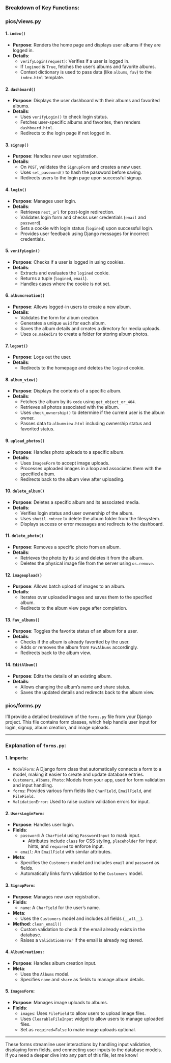 
### Breakdown of Key Functions:
### pics/views.py
#### 1. **`index()`**
   - **Purpose**: Renders the home page and displays user albums if they are logged in.
   - **Details**:
     - `verifyLogin(request)`: Verifies if a user is logged in.
     - If `logined` is `True`, fetches the user’s albums and favorite albums.
     - Context dictionary is used to pass data (like `albums`, `fav`) to the `index.html` template.

#### 2. **`dashboard()`**
   - **Purpose**: Displays the user dashboard with their albums and favorited albums.
   - **Details**:
     - Uses `verifyLogin()` to check login status.
     - Fetches user-specific albums and favorites, then renders `dashboard.html`.
     - Redirects to the login page if not logged in.

#### 3. **`signup()`**
   - **Purpose**: Handles new user registration.
   - **Details**:
     - On `POST`, validates the `SignupForm` and creates a new user.
     - Uses `set_password()` to hash the password before saving.
     - Redirects users to the login page upon successful signup.

#### 4. **`login()`**
   - **Purpose**: Manages user login.
   - **Details**:
     - Retrieves `next_url` for post-login redirection.
     - Validates login form and checks user credentials (`email` and `password`).
     - Sets a cookie with login status (`logined`) upon successful login.
     - Provides user feedback using Django messages for incorrect credentials.

#### 5. **`verifyLogin()`**
   - **Purpose**: Checks if a user is logged in using cookies.
   - **Details**:
     - Extracts and evaluates the `logined` cookie.
     - Returns a tuple (`logined`, `email`).
     - Handles cases where the cookie is not set.

#### 6. **`albumcreation()`**
   - **Purpose**: Allows logged-in users to create a new album.
   - **Details**:
     - Validates the form for album creation.
     - Generates a unique `uuid` for each album.
     - Saves the album details and creates a directory for media uploads.
     - Uses `os.makedirs` to create a folder for storing album photos.

#### 7. **`logout()`**
   - **Purpose**: Logs out the user.
   - **Details**:
     - Redirects to the homepage and deletes the `logined` cookie.

#### 8. **`album_view()`**
   - **Purpose**: Displays the contents of a specific album.
   - **Details**:
     - Fetches the album by its `code` using `get_object_or_404`.
     - Retrieves all photos associated with the album.
     - Uses `check_ownership()` to determine if the current user is the album owner.
     - Passes data to `albumview.html` including ownership status and favorited status.

#### 9. **`upload_photos()`**
   - **Purpose**: Handles photo uploads to a specific album.
   - **Details**:
     - Uses `ImagesForm` to accept image uploads.
     - Processes uploaded images in a loop and associates them with the specified album.
     - Redirects back to the album view after uploading.

#### 10. **`delete_album()`**
   - **Purpose**: Deletes a specific album and its associated media.
   - **Details**:
     - Verifies login status and user ownership of the album.
     - Uses `shutil.rmtree` to delete the album folder from the filesystem.
     - Displays success or error messages and redirects to the dashboard.

#### 11. **`delete_photo()`**
   - **Purpose**: Removes a specific photo from an album.
   - **Details**:
     - Retrieves the photo by its `id` and deletes it from the album.
     - Deletes the physical image file from the server using `os.remove`.

#### 12. **`imageupload()`**
   - **Purpose**: Allows batch upload of images to an album.
   - **Details**:
     - Iterates over uploaded images and saves them to the specified album.
     - Redirects to the album view page after completion.

#### 13. **`Fav_albums()`**
   - **Purpose**: Toggles the favorite status of an album for a user.
   - **Details**:
     - Checks if the album is already favorited by the user.
     - Adds or removes the album from `FavAlbums` accordingly.
     - Redirects back to the album view.

#### 14. **`EditAlbum()`**
   - **Purpose**: Edits the details of an existing album.
   - **Details**:
     - Allows changing the album’s name and share status.
     - Saves the updated details and redirects back to the album view.

### pics/forms.py
I’ll provide a detailed breakdown of the `forms.py` file from your Django project. This file contains form classes, which help handle user input for login, signup, album creation, and image uploads.

---

### Explanation of `forms.py`:

#### 1. **Imports**:
   - `ModelForm`: A Django form class that automatically connects a form to a model, making it easier to create and update database entries.
   - `Customers`, `Albums`, `Photo`: Models from your app, used for form validation and input handling.
   - `forms`: Provides various form fields like `CharField`, `EmailField`, and `FileField`.
   - `ValidationError`: Used to raise custom validation errors for input.

#### 2. **`UsersLoginForm`**:
   - **Purpose**: Handles user login.
   - **Fields**:
     - `password`: A `CharField` using `PasswordInput` to mask input.
       - Attributes include `class` for CSS styling, `placeholder` for input hints, and `required` to enforce input.
     - `email`: An `EmailField` with similar attributes.
   - **Meta**:
     - Specifies the `Customers` model and includes `email` and `password` as fields.
     - Automatically links form validation to the `Customers` model.

#### 3. **`SignupForm`**:
   - **Purpose**: Manages new user registration.
   - **Fields**:
     - `name`: A `CharField` for the user’s name.
   - **Meta**:
     - Uses the `Customers` model and includes all fields (`__all__`).
   - **Method**: `clean_email()`
     - Custom validation to check if the email already exists in the database.
     - Raises a `ValidationError` if the email is already registered.

#### 4. **`AlbumCreations`**:
   - **Purpose**: Handles album creation input.
   - **Meta**:
     - Uses the `Albums` model.
     - Specifies `name` and `share` as fields to manage album details.

#### 5. **`ImagesForm`**:
   - **Purpose**: Manages image uploads to albums.
   - **Fields**:
     - `images`: Uses `FileField` to allow users to upload image files.
     - Uses `ClearableFileInput` widget to allow users to manage uploaded files.
     - Set as `required=False` to make image uploads optional.

---

These forms streamline user interactions by handling input validation, displaying form fields, and connecting user inputs to the database models. If you need a deeper dive into any part of this file, let me know!
